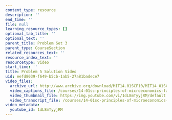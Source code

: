 ```yaml
---
content_type: resource
description: ''
end_time: ''
file: null
learning_resource_types: []
optional_tab_title: ''
optional_text: ''
parent_title: Problem Set 3
parent_type: CourseSection
related_resources_text: ''
resource_index_text: ''
resourcetype: Video
start_time: ''
title: Problem 5 Solution Video
uid: eefd8039-f649-b5cb-1ab5-27a81badece7
video_files:
  archive_url: http://www.archive.org/download/MIT14.01SCF10/MIT14_01SCF10_problem_3-5_300k.mp4
  video_captions_file: /courses/14-01sc-principles-of-microeconomics-fall-2011/5a38182d6db15a7abe0642952542dbae_1dL8mTyyjRM.vtt
  video_thumbnail_file: https://img.youtube.com/vi/1dL8mTyyjRM/default.jpg
  video_transcript_file: /courses/14-01sc-principles-of-microeconomics-fall-2011/fcff9958167ef6e290671027a0726139_1dL8mTyyjRM.pdf
video_metadata:
  youtube_id: 1dL8mTyyjRM
---
```

